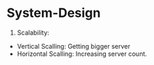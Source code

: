 # System-Design
1. Scalability:
  - Vertical Scalling: Getting bigger server
  - Horizontal Scalling: Increasing server count.


  
